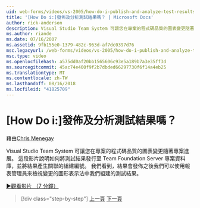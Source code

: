 ```yaml
---
uid: web-forms/videos/vs-2005/how-do-i-publish-and-analyze-test-results
title: '[How Do i:]發佈及分析測試結果嗎？ | Microsoft Docs'
author: rick-anderson
description: Visual Studio Team System 可讓您在專案的程式碼品質的圖表變更隨著專案進展。 這段影片說明如何 publ....
ms.author: riande
ms.date: 07/16/2007
ms.assetid: 9fb155e0-1379-482c-963d-af7dc0397d76
msc.legacyurl: /web-forms/videos/vs-2005/how-do-i-publish-and-analyze-test-results
msc.type: video
ms.openlocfilehash: a575dd0af20bb1565606c93e5a189b7a3e35ff3d
ms.sourcegitcommit: 45ac74e400f9f2b7dbded66297730f6f14a4eb25
ms.translationtype: MT
ms.contentlocale: zh-TW
ms.lasthandoff: 08/16/2018
ms.locfileid: "41825709"
---
```

<a name="how-do-i-publish-and-analyze-test-results"></a>[How Do i:]發佈及分析測試結果嗎？
====================
藉由[Chris Menegay](https://twitter.com/CMenegay)

Visual Studio Team System 可讓您在專案的程式碼品質的圖表變更隨著專案進展。 這段影片說明如何將測試結果發行至 Team Foundation Server 專案資料庫，並將結果產生關聯的組建編號。 我們看到，結果會發佈之後我們可以使用報表管理員來檢視變更的圖形表示法中我們組建的測試結果。

[&#9654;觀看影片 （7 分鐘）](https://channel9.msdn.com/Blogs/ASP-NET-Site-Videos/how-do-i-publish-and-analyze-test-results)

> [!div class="step-by-step"]
> [上一頁](how-do-i-use-generic-tests.md)
> [下一頁](how-do-i-discover-application-changes-prior-to-deployment.md)
